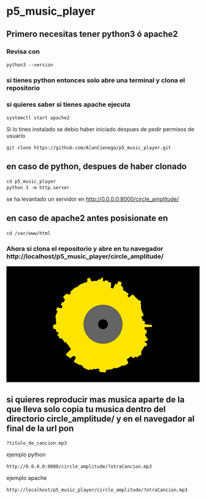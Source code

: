 # p5_music_player
##  Primero necesitas tener python3 ó apache2
### Revisa con 
````
python3 --version
````
### si tienes python entonces solo abre una terminal y clona el repositorio
### si quieres saber si tienes apache ejecuta 
````
systemctl start apache2
````
Si lo tines instalado se debio haber iniciado despues de pedir permisos de usuario
````
git clone https://github.com/AlanCienega/p5_music_player.git
````
## en caso de python, despues de haber clonado
````
cd p5_music_player
python 3 -m http.server
````
se ha levantado un servidor en http://0.0.0.0:8000/circle_amplitude/

## en caso de apache2 antes posisionate en 
````
cd /var/www/html
````
### Ahora si clona el repositorio y abre en tu navegador http://localhost/p5_music_player/circle_amplitude/

![](images/preview.png)


## si quieres reproducir mas musica aparte de la que lleva solo copia tu musica dentro del directorio circle_amplitude/ y en el navegador al final de la url pon
````
?titulo_de_cancion.mp3
````
ejemplo python
````
http://0.0.0.0:8000/circle_amplitude/?otraCancion.mp3
````
ejemplo apache
````
http://localhost/p5_music_player/circle_amplitude/?otraCancion.mp3
````